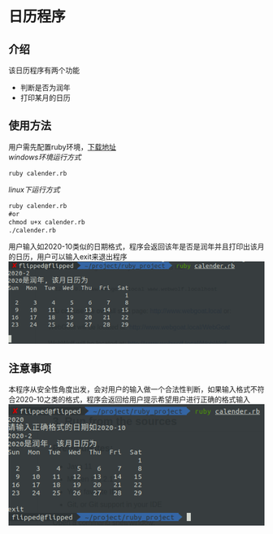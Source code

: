 # 日历程序
## 介绍
该日历程序有两个功能  
- 判断是否为润年
- 打印某月的日历  
## 使用方法
用户需先配置ruby环境，[下载地址](ruby-lang.org/en/downloads/)  
*windows环境运行方式*
```shell
ruby calender.rb
```
*linux下运行方式*
```shell
ruby calender.rb
#or
chmod u+x calender.rb
./calender.rb
```
用户输入如2020-10类似的日期格式，程序会返回该年是否是润年并且打印出该月的日历，用户可以输入exit来退出程序  
![运行效果图](https://github.com/greedkiss/markdown_picture/blob/master/calender_running_pic)
## 注意事项
本程序从安全性角度出发，会对用户的输入做一个合法性判断，如果输入格式不符合2020-10之类的格式，程序会返回给用户提示希望用户进行正确的格式输入  
![效果图](https://github.com/greedkiss/markdown_picture/blob/master/calender_error_msg)
